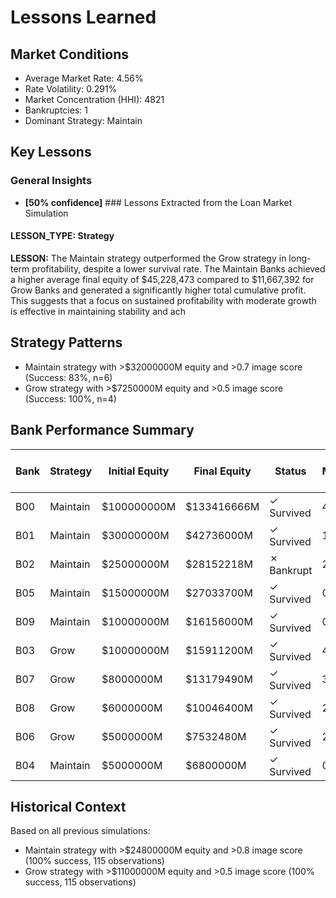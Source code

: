 # Lessons Learned

## Market Conditions
- Average Market Rate: 4.56%
- Rate Volatility: 0.291%
- Market Concentration (HHI): 4821
- Bankruptcies: 1
- Dominant Strategy: Maintain

## Key Lessons

### General Insights
- **[50% confidence]** ### Lessons Extracted from the Loan Market Simulation

#### LESSON_TYPE: Strategy
**LESSON:** The Maintain strategy outperformed the Grow strategy in long-term profitability, despite a lower survival rate. The Maintain Banks achieved a higher average final equity of $45,228,473 compared to $11,667,392 for Grow Banks and generated a significantly higher total cumulative profit. This suggests that a focus on sustained profitability with moderate growth is effective in maintaining stability and ach

## Strategy Patterns
- Maintain strategy with >$32000000M equity and >0.7 image score (Success: 83%, n=6)
- Grow strategy with >$7250000M equity and >0.5 image score (Success: 100%, n=4)

## Bank Performance Summary
| Bank | Strategy | Initial Equity | Final Equity | Status | Avg Market Share |
|------|----------|----------------|--------------|--------|------------------|
| B00 | Maintain | $100000000M | $133416666M | ✓ Survived | 44.3% |
| B01 | Maintain | $30000000M | $42736000M | ✓ Survived | 16.0% |
| B02 | Maintain | $25000000M | $28152218M | ✗ Bankrupt | 27.2% |
| B05 | Maintain | $15000000M | $27033700M | ✓ Survived | 0.2% |
| B09 | Maintain | $10000000M | $16156000M | ✓ Survived | 0.0% |
| B03 | Grow | $10000000M | $15911200M | ✓ Survived | 4.0% |
| B07 | Grow | $8000000M | $13179490M | ✓ Survived | 3.5% |
| B08 | Grow | $6000000M | $10046400M | ✓ Survived | 2.2% |
| B06 | Grow | $5000000M | $7532480M | ✓ Survived | 2.7% |
| B04 | Maintain | $5000000M | $6800000M | ✓ Survived | 0.0% |

## Historical Context
Based on all previous simulations:
- Maintain strategy with >$24800000M equity and >0.8 image score (100% success, 115 observations)
- Grow strategy with >$11000000M equity and >0.5 image score (100% success, 115 observations)
